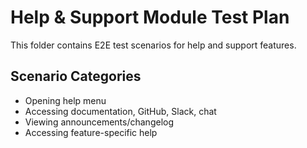# Help & Support Module Test Plan

This folder contains E2E test scenarios for help and support features.

## Scenario Categories

- Opening help menu
- Accessing documentation, GitHub, Slack, chat
- Viewing announcements/changelog
- Accessing feature-specific help
